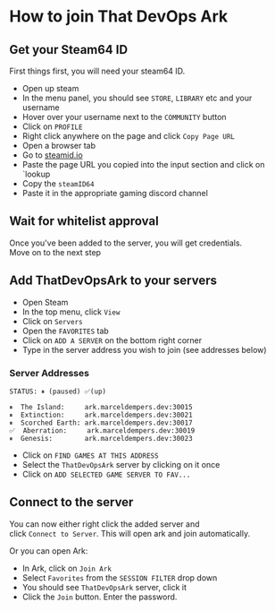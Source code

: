 # How to join That DevOps Ark


## Get your Steam64 ID

First things first, you will need your steam64 ID. <br/>

* Open up steam
* In the menu panel, you should see `STORE`, `LIBRARY` etc and your username
* Hover over your username next to the `COMMUNITY` button
* Click on `PROFILE`
* Right click anywhere on the page and click `Copy Page URL`
* Open a browser tab
* Go to [steamid.io](https://steamid.io/)
* Paste the page URL you copied into the input section and click on `lookup
* Copy the `steamID64` 
* Paste it in the appropriate gaming discord channel

## Wait for whitelist approval

Once you've been added to the server, you will get credentials. </br>
Move on to the next step

## Add ThatDevOpsArk to your servers

* Open Steam
* In the top menu, click `View`
* Click on `Servers`
* Open the `FAVORITES` tab
* Click on `ADD A SERVER` on the bottom right corner
* Type in the server address you wish to join (see addresses below)

### Server Addresses
```
STATUS: ⏸ (paused) ✅(up) 

⏸  The Island:     ark.marceldempers.dev:30015
⏸  Extinction:     ark.marceldempers.dev:30021
⏸  Scorched Earth: ark.marceldempers.dev:30017
✅  Aberration:     ark.marceldempers.dev:30019
⏸  Genesis:        ark.marceldempers.dev:30023

```
* Click on `FIND GAMES AT THIS ADDRESS`
* Select the `ThatDevOpsArk` server by clicking on it once
* Click on `ADD SELECTED GAME SERVER TO FAV...`

## Connect to the server

You can now either right click the added server and </br>
click `Connect to Server`. This will open ark and join automatically.

Or you can open Ark:
* In Ark, click on `Join Ark`
* Select `Favorites` from the `SESSION FILTER` drop down
* You should see `ThatDevOpsArk` server, click it
* Click the `Join` button. Enter the password.



